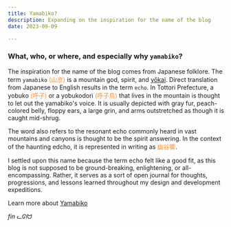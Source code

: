 ```yaml
---
title: Yamabiko?
description: Expanding on the inspiration for the name of the blog
date: 2023-09-09

---
```


### What, who, or where, and especially why `yamabiko`?

The inspiration for the name of the blog comes from Japanese folklore. The term `yamabiko` <span style="color:#fc8f32">(山彦)</span> is a mountain god, spirit, and [yōkai](https://en.wikipedia.org/wiki/Y%C5%8Dkai). Direct translation from Japanese to English results in the term `echo`. In Tottori Prefecture, a yobuko <span style="color:#fc8f32">(呼子)</span> or a yobukodori <span style="color:#fc8f32">(呼子鳥)</span> that lives in the mountain is thought to let out the yamabiko's voice. It is usually depicted with gray fur, peach-colored belly, floppy ears, a large grin, and arms outstretched as though it is caught mid-shrug. 

The word also refers to the resonant echo commonly heard in vast mountains and canyons is thought to be the spirit answering. In the context of the haunting edcho, it is represented in writing as <span style="color:#fc8f32">幽谷響</span>.

I settled upon this name because the term echo felt like a good fit, as this blog is not supposed to be ground-breaking, enlightening, or all-encompassing. Rather, it serves as a sort of open journal for thoughts, progressions, and lessons learned throughout my design and development expeditions. 

Learn more about [Yamabiko](https://en.wikipedia.org/wiki/Yamabiko_(folklore))

*fin* ᓚᘏᗢ